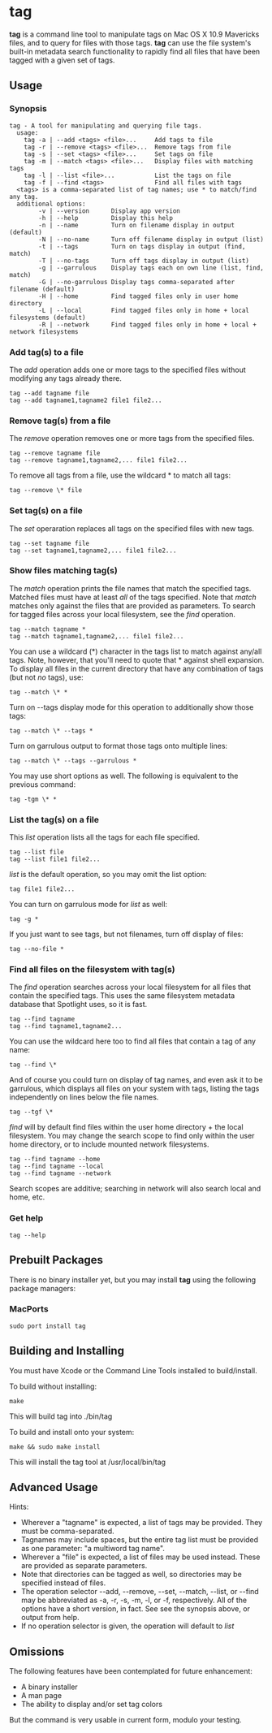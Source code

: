 tag
===
**tag** is a command line tool to manipulate tags on Mac OS X 10.9 Mavericks files, and to query for files with those tags. **tag** can use the file system's built-in metadata search functionality to rapidly find all files that have been tagged with a given set of tags.

Usage
---

### Synopsis

    tag - A tool for manipulating and querying file tags.
      usage:
        tag -a | --add <tags> <file>...     Add tags to file
        tag -r | --remove <tags> <file>...  Remove tags from file
        tag -s | --set <tags> <file>...     Set tags on file
        tag -m | --match <tags> <file>...   Display files with matching tags
        tag -l | --list <file>...           List the tags on file
        tag -f | --find <tags>              Find all files with tags
      <tags> is a comma-separated list of tag names; use * to match/find any tag.
      additional options:
            -v | --version      Display app version
            -h | --help         Display this help
            -n | --name         Turn on filename display in output (default)
            -N | --no-name      Turn off filename display in output (list)
            -t | --tags         Turn on tags display in output (find, match)
            -T | --no-tags      Turn off tags display in output (list)
            -g | --garrulous    Display tags each on own line (list, find, match)
            -G | --no-garrulous Display tags comma-separated after filename (default)
            -H | --home         Find tagged files only in user home directory
            -L | --local        Find tagged files only in home + local filesystems (default)
            -R | --network      Find tagged files only in home + local + network filesystems

### Add tag(s) to a file

The *add* operation adds one or more tags to the specified files without modifying any tags already there.

	tag --add tagname file
	tag --add tagname1,tagname2 file1 file2...
	
### Remove tag(s) from a file

The *remove* operation removes one or more tags from the specified files.
	
	tag --remove tagname file
	tag --remove tagname1,tagname2,... file1 file2...
	
To remove all tags from a file, use the wildcard * to match all tags:

	tag --remove \* file

### Set tag(s) on a file

The *set* operaration replaces all tags on the specified files with new tags.

	tag --set tagname file
	tag --set tagname1,tagname2,... file1 file2...

### Show files matching tag(s)

The *match* operation prints the file names that match the specified tags.  Matched files must have at least *all* of the tags specified. Note that *match* matches only against the files that are provided as parameters. To search for tagged files across your local filesystem, see the *find* operation.

	tag --match tagname *
	tag --match tagname1,tagname2,... file1 file2...
	
You can use a wildcard (*) character in the tags list to match against any/all tags. Note, however, that you'll need to quote that * against shell expansion. To display all files in the current directory that have any combination of tags (but not _no_ tags), use:

	tag --match \* *
	
Turn on --tags display mode for this operation to additionally show those tags:

	tag --match \* --tags *

Turn on garrulous output to format those tags onto multiple lines:

	tag --match \* --tags --garrulous *

You may use short options as well. The following is equivalent to the previous command:

	tag -tgm \* *

### List the tag(s) on a file

This *list* operation lists all the tags for each file specified.
	
	tag --list file
	tag --list file1 file2...
	
*list* is the default operation, so you may omit the list option:
	
	tag file1 file2...
	
You can turn on garrulous mode for *list* as well:

	tag -g *
	
If you just want to see tags, but not filenames, turn off display of files:

	tag --no-file *
	
### Find all files on the filesystem with tag(s)

The *find* operation searches across your local filesystem for all files that contain the specified tags. This uses the same filesystem metadata database that Spotlight uses, so it is fast.

	tag --find tagname
	tag --find tagname1,tagname2...
	
You can use the wildcard here too to find all files that contain a tag of any name:

	tag --find \*
	
And of course you could turn on display of tag names, and even ask it to be garrulous, which displays all files on your system with tags, listing the tags independently on lines below the file names.

	tag --tgf \*
    
*find* will by default find files within the user home directory + the local filesystem. You may change the search scope to find only within the user home directory, or to include mounted network filesystems.

    tag --find tagname --home
    tag --find tagname --local
    tag --find tagname --network
    
Search scopes are additive; searching in network will also search local and home, etc.

### Get help

	tag --help
	
	
Prebuilt Packages
---
There is no binary installer yet, but you may install **tag** using the following package managers:

### MacPorts

	sudo port install tag

Building and Installing
---
You must have Xcode or the Command Line Tools installed to build/install.

To build without installing:

	make
	
This will build tag into ./bin/tag

To build and install onto your system:

	make && sudo make install
	
This will install the tag tool at /usr/local/bin/tag

Advanced Usage
----
Hints:

* Wherever a "tagname" is expected, a list of tags may be provided. They must be comma-separated.
* Tagnames may include spaces, but the entire tag list must be provided as one parameter: "a multiword tag name".
* Wherever a "file" is expected, a list of files may be used instead. These are provided as separate parameters.
* Note that directories can be tagged as well, so directories may be specified instead of files.
* The operation selector --add, --remove, --set, --match, --list, or --find may be abbreviated as -a, -r, -s, -m, -l, or -f, respectively. All of the options have a short version, in fact. See see the synopsis above, or output from help.
* If no operation selector is given, the operation will default to *list*

Omissions
---
The following features have been contemplated for future enhancement:

* A binary installer
* A man page
* The ability to display and/or set tag colors

But the command is very usable in current form, modulo your testing.

